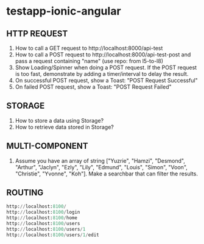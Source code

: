 # testapp-ionic-angular

## HTTP REQUEST

1. How to call a GET request to http://localhost:8000/api-test
2. How to call a POST request to http://localhost:8000/api-test-post and pass a request containing "name" (use repo: from l5-to-l8)
3. Show Loading/Spinner when doing a POST request. If the POST request is too fast, demonstrate by adding a timer/interval to delay the result.
4. On successful POST request, show a Toast: "POST Request Successful"
5. On failed POST request, show a Toast: "POST Request Failed"


## STORAGE

1. How to store a data using Storage?
2. How to retrieve data stored in Storage?

## MULTI-COMPONENT
1. Assume you have an array of string ["Yuzrie", "Hamzi", "Desmond", "Arthur", "Jaclyn", "Ezly", "Lily", "Edmund", "Louis", "Simon", "Voon", "Christie", "Yvonne", "Koh"]. Make a searchbar that can filter the results.



## ROUTING
```python
http://localhost:8100/
http://localhost:8100/login
http://localhost:8100/home
http://localhost:8100/users
http://localhost:8100/users/1
http://localhost:8100/users/1/edit
```
